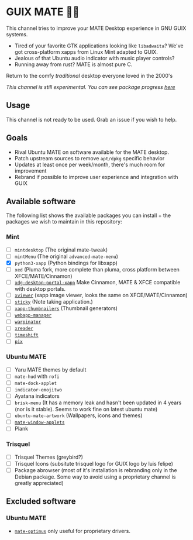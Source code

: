 # GUIX MATE 🦬🧉

This channel tries to improve your MATE Desktop experience in GNU GUIX systems.

- Tired of your favorite GTK applications looking like `libadwaita`? We've got cross-platform xapps from Linux Mint adapted to GUIX. 
- Jealous of that Ubuntu audio indicator with music player controls?
- Running away from rust? MATE is almost pure C.

Return to the comfy *traditional* desktop everyone loved in the 2000's 

_This channel is still experimental. You can see package progress [here](https://codeberg.org/guix-mate/-/projects/13979)_

## Usage

This channel is not ready to be used. Grab an issue if you wish to help.

## Goals

- Rival Ubuntu MATE on software available for the MATE desktop.
- Patch upstream sources to remove `apt/dpkg` specific behavior
- Updates at least once per week/month, there's much room for improvement
- Rebrand if possible to improve user experience and integration with GUIX

## Available software

The following list shows the available packages you can install + the packages we wish to maintain in this repository:

### Mint
- [ ] `mintdesktop` (The original mate-tweak)
- [ ] `mintMenu` (The original `advanced-mate-menu`)
- [x] `python3-xapp` (Python bindings for libxapp)
- [ ] `xed` (Pluma fork, more complete than pluma, cross platform between XFCE/MATE/Cinnamon)
- [ ] [`xdg-desktop-portal-xapp`](https://github.com/linuxmint/xdg-desktop-portal-xapp) Make Cinnamon, MATE & XFCE compatible with desktop portals.
- [ ] [`xviewer`](https://github.com/linuxmint/xviewer) (xapp image viewer, looks the same on XFCE/MATE/Cinnamon)
- [ ] [`sticky`](https://github.com/linuxmint/sticky) (Note taking application.)
- [ ] [`xapp-thumbnailers`](https://github.com/linuxmint/xapp-thumbnailers) (Thumbnail generators)
- [ ] [`webapp-manager`](https://github.com/linuxmint/webapp-manager/tree/master)
- [ ] [`warpinator`](https://github.com/linuxmint/warpinator)
- [ ] [`xreader`](https://github.com/linuxmint/xreader) 
- [ ] [`timeshift`](https://github.com/linuxmint/timeshift)
- [ ] [`pix`](https://github.com/linuxmint/pix)

### Ubuntu MATE
- [ ] Yaru MATE themes by default
- [ ] `mate-hud` with `rofi`
- [ ] `mate-dock-applet`
- [ ] `indicator-emojitwo`
- [ ] Ayatana indicators
- [ ] `brisk-menu` (It has a memory leak and hasn't been updated in 4 years (nor is it stable). Seems to work fine on latest ubuntu mate)
- [ ] `ubuntu-mate-artwork` (Wallpapers, icons and themes)
- [ ] [`mate-window-applets`](https://github.com/ubuntu-mate/mate-window-applets)
- [ ] Plank

### Trisquel
- [ ] Trisquel Themes (greybird?)
- [ ] Trisquel Icons (subsitute trisquel logo for GUIX logo by luis felipe)
- [ ] Package abrowser (most of it's installation is rebranding only in the Debian package. Some way to avoid using a proprietary channel is greatly appreciated)

## Excluded software

### Ubuntu MATE
- [`mate-optimus`](https://github.com/ubuntu-mate/mate-optimus) only useful for proprietary drivers.
